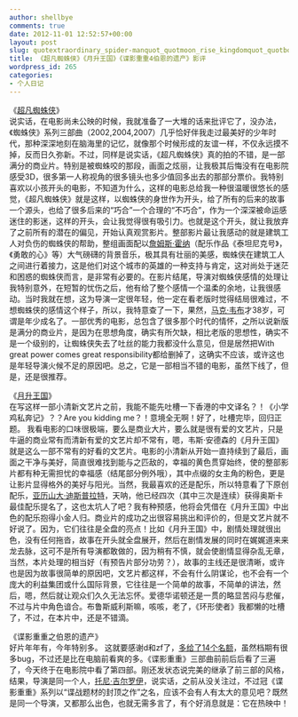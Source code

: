 ```yaml
---
author: shellbye
comments: true
date: 2012-11-01 12:52:57+00:00
layout: post
slug: quotextraordinary_spider-manquot_quotmoon_rise_kingdomquot_quotbourne_4_the_bourne_legacyquot_film_critic
title: 《超凡蜘蛛侠》《月升王国》《谍影重重4伯恩的遗产》影评
wordpress_id: 265
categories:
- 个人日记
---
```


  
  
《[超凡蜘蛛侠](http://movie.douban.com/subject/2129132/)》  
说实话，在电影尚未公映的时候，我就准备了一大堆的话来批评它了，没办法，《蜘蛛侠》系列三部曲（2002,2004,2007）几乎恰好伴我走过最美好的少年时代，那种深深地刻在脑海里的记忆，就像那个时候形成的友谊一样，不仅永远摸不掉，反而日久弥新。不过，同样是说实话，《超凡蜘蛛侠》真的拍的不错，是一部满分的商业片。特别是被蜘蛛咬的那段，画面之炫丽，让我极其后悔没有在电影院感受3D，很多第一人称视角的很多镜头也多少值回多出去的那部分票价。我特别喜欢以小孩开头的电影，不知道为什么，这样的电影总给我一种很温暖很悠长的感觉，《超凡蜘蛛侠》就是这样，以蜘蛛侠的身世作为开头，给了所有的后来的故事一个源头，也给了很多后来的“巧合”一个合理的“不巧合”，作为一个深深被命运感迷住的影迷，这样的开头，会让我觉得很有吸引力。也就是这个开头，就让我放弃了之前所有的潜在的偏见，开始认真观赏影片。整部影片最让我感动的就是建筑工人对负伤的蜘蛛侠的帮助，整组画面配以[詹姆斯·霍纳](http://movie.douban.com/celebrity/1025277/)（配乐作品《泰坦尼克号》，《勇敢的心》等）大气磅礴的背景音乐，极其具有壮丽的美感，蜘蛛侠在建筑工人之间进行着接力，这是他们对这个城市的英雄的一种支持与肯定，这对尚处于迷茫和困惑的蜘蛛侠而言，是非常有必要的。在影片结尾，导演对蜘蛛侠感情的处理让我特别意外，在短暂的忧伤之后，他有给了整个感情一个温柔的余地，让我很感动。当时我就在想，这为导演一定很年轻，他一定在看老版时觉得结局很难过，不想蜘蛛侠的感情这个样子，所以，我特意查了一下，果然，[马克·韦布](http://movie.douban.com/celebrity/1049688/)才38岁，可谓是年少成名了。一部优秀的电影，总包含了很多那个时代的情怀，之所以说新版是满分的商业片，是因为在思想角度，确实有所欠缺，相比老版的思想性，确实不是一个级别的，让蜘蛛侠失去了吐丝的能力我都没什么意见，但是居然把With great power comes great responsibility都给删掉了，这确实不应该，或许这也是年轻导演火候不足的原因吧。总之，它是一部相当不错的电影，虽然下线了，但是，还是很推荐。  
  
  
《[月升王国](http://movie.douban.com/subject/5360889/)》  
在写这样一部小清新文艺片之前，我能不能先吐槽一下香港的中文译名？！《小学鸡私奔记》？？Are you kidding me？！意境全无啊！好了，吐槽完毕，回归正题。 我看电影的口味很极端，要么是商业大片，要么就是很有爱的文艺片，只是牛逼的商业常有而清新有爱的文艺片却不常有，嗯，韦斯·安德森的《月升王国》就是这么一部不常有的好看的文艺片。电影的小清新从开始一直持续到了最后，画面之干净与美好，简直很难找到能与之匹敌的，幸福的黄色贯穿始终，使的整部影片都有种无需担忧的幸福感（结尾部分例外哦），其中点缀的女主角的粉色，更是让影片显得格外的美好与阳光。当然，我最喜欢的还是配乐，所以特意看了下原创配乐，[亚历山大·迪斯普拉特](http://people.mtime.com/1260588/)，天呐，他已经四次（其中三次是连续）获得奥斯卡最佳配乐提名了，这也太坑人了吧？我有种预感，他将会凭借在《月升王国》中出色的配乐抱得小金人归。商业片的成功之出很容易挑出和评价的，但是文艺片就不好说了。因为，它们往往是全盘的亮点！比如《月升王国》中，剧情处理就很出色，没有任何拖沓，故事在开头就全盘展开，然后在剧情发展的同时在娓娓道来来龙去脉，这可不是所有导演都敢做的，因为稍有不慎，就会使剧情显得杂乱无章，当然，本片处理的相当好（有预告片部分功劳？），故事的主线还是很清晰，或许也是因为故事很简单的原因吧，文艺片都这样，不会有什么阴谋论，也不会有一个庞大的利益集团或什么国际背景，它往往是一个简单的故事，不简单的讲法，然后，嗯，然后就让观众们久久无法忘怀。爱德华诺顿还是一贯的略显苦闷与悲催，不过与片中角色谙合。布鲁斯威利斯嘛，咳咳，老了，《环形使者》我都懒的吐槽了，不过，在本片中，还是不错滴。  
  
  
《谍影重重之伯恩的遗产》  
好片年年有，今年特别多。 这就要感谢d和zf了，[多给了14个名额](http://roll.sohu.com/20120219/n335177669.shtml)，虽然档期有很多bug，不过还是比在电脑前看爽的多。《谍影重重》三部曲前前后后看了三遍了，今天终于在电影院中看了第四部。刚还发状态说完美的继承了前三部的风格，结果，导演是同一个人，[托尼·吉尔罗伊](http://movie.douban.com/celebrity/1049827/)，说实话，之前从没关注过，不过冠《谍影重重》系列以“谍战题材的封顶之作”之名，应该不会有人有太大的意见吧？既然是同一个导演，又都那么出色，也就无需多言了，有个好消息就是：它在热映中！
